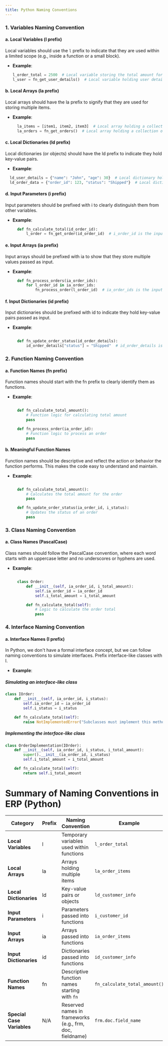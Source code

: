 ```yaml
---
title: Python Naming Conventions
---
```


### 1. Variables Naming Convention

#### a. Local Variables (l prefix)
Local variables should use the `l` prefix to indicate that they are used within a limited scope (e.g., inside a function or a small block).

- **Example**:
  ```python
  l_order_total = 2500  # Local variable storing the total amount for an order
  l_user = fn_get_user_details()  # Local variable holding user details
  ```

#### b. Local Arrays (la prefix)

Local arrays should have the la prefix to signify that they are used for storing multiple items.

- **Example**:
  ```python
    la_items = [item1, item2, item3]  # Local array holding a collection of items
    la_orders = fn_get_orders()  # Local array holding a collection of orders
   ``` 

#### c. Local Dictionaries (ld prefix)

Local dictionaries (or objects) should have the ld prefix to indicate they hold key-value pairs.

 - **Example**:
  ```python
    ld_user_details = {"name": "John", "age": 30}  # Local dictionary holding user details
    ld_order_data = {"order_id": 123, "status": "Shipped"}  # Local dictionary for order data
  ```

#### d. Input Parameters (i prefix)

Input parameters should be prefixed with i to clearly distinguish them from other variables.

- **Example**:
  ```python
    def fn_calculate_total(id_order_id):
        l_order = fn_get_order(id_order_id)  # i_order_id is the input parameter
  ``` 

#### e. Input Arrays (ia prefix)

Input arrays should be prefixed with ia to show that they store multiple values passed as input.

- **Example**:
  ```python
    def fn_process_orders(ia_order_ids):
        for l_order_id in ia_order_ids:
            fn_process_order(l_order_id)  # ia_order_ids is the input array
  ```

#### f. Input Dictionaries (id prefix)

Input dictionaries should be prefixed with id to indicate they hold key-value pairs passed as input.

- **Example**:
  ```python

    def fn_update_order_status(id_order_details):
        id_order_details["status"] = "Shipped"  # id_order_details is the input dictionary
  ```

### 2. Function Naming Convention
#### a. Function Names (fn prefix)

Function names should start with the fn prefix to clearly identify them as functions.

- **Example**:
  ```python

    def fn_calculate_total_amount():
        # Function logic for calculating total amount
        pass

    def fn_process_order(ia_order_id):
        # Function logic to process an order
        pass
  ``` 
#### b. Meaningful Function Names

Function names should be descriptive and reflect the action or behavior the function performs. This makes the code easy to understand and maintain.

- **Example**:
  ```python

    def fn_calculate_total_amount():
        # Calculates the total amount for the order
        pass

    def fn_update_order_status(ia_order_id, i_status):
        # Updates the status of an order
        pass
  ```

### 3. Class Naming Convention
#### a. Class Names (PascalCase)

Class names should follow the PascalCase convention, where each word starts with an uppercase letter and no underscores or hyphens are used.

- **Example**:
  ```python

    class Order:
        def __init__(self, ia_order_id, i_total_amount):
            self.ia_order_id = ia_order_id
            self.i_total_amount = i_total_amount

        def fn_calculate_total(self):
            # Logic to calculate the order total
            pass
  ```

### 4. Interface Naming Convention
#### a. Interface Names (I prefix)

In Python, we don't have a formal interface concept, but we can follow naming conventions to simulate interfaces. Prefix interface-like classes with I.

- **Example**:

##### Simulating an interface-like class
```py
class IOrder:
    def __init__(self, ia_order_id, i_status):
        self.ia_order_id = ia_order_id
        self.i_status = i_status

    def fn_calculate_total(self):
        raise NotImplementedError("Subclasses must implement this method")
```

##### Implementing the interface-like class
```py
class OrderImplementation(IOrder):
    def __init__(self, ia_order_id, i_status, i_total_amount):
        super().__init__(ia_order_id, i_status)
        self.i_total_amount = i_total_amount

    def fn_calculate_total(self):
        return self.i_total_amount
```
 
 # Summary of Naming Conventions in ERP (Python)

| **Category**             | **Prefix** | **Naming Convention**                                  | **Example**                                  |
|--------------------------|------------|--------------------------------------------------------|----------------------------------------------|
| **Local Variables**       | l          | Temporary variables used within functions              | `l_order_total`               |
| **Local Arrays**          | la         | Arrays holding multiple items                          | `la_order_items`             |
| **Local Dictionaries**    | ld         | Key-value pairs or objects                             | `ld_customer_info`         |
| **Input Parameters**      | i          | Parameters passed into functions                       | `i_customer_id`               |
| **Input Arrays**          | ia         | Arrays passed into functions                           | `ia_order_items`             |
| **Input Dictionaries**    | id         | Dictionaries passed into functions                     | `id_customer_info`         |
| **Function Names**        | fn         | Descriptive function names starting with `fn`          | `fn_calculate_total_amount()` |
| **Special Case Variables**| N/A        | Reserved names in frameworks (e.g., frm, doc, fieldname) | `frm.doc.field_name`         |
